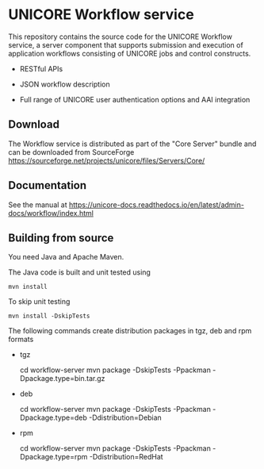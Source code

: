 # UNICORE Workflow service

This repository contains the source code for the UNICORE
Workflow service, a server component that supports submission
and execution of application workflows consisting of UNICORE jobs
and control constructs.

 * RESTful APIs

 * JSON workflow description

 * Full range of UNICORE user authentication options and AAI
   integration

## Download

The Workflow service is distributed as part of the "Core Server"
bundle and can be downloaded from SourceForge
https://sourceforge.net/projects/unicore/files/Servers/Core/

## Documentation

See the manual at
https://unicore-docs.readthedocs.io/en/latest/admin-docs/workflow/index.html

## Building from source

You need Java and Apache Maven.

The Java code is built and unit tested using

    mvn install

To skip unit testing

    mvn install -DskipTests

The following commands create distribution packages
in tgz, deb and rpm formats

 * tgz

    cd workflow-server
    mvn package -DskipTests -Ppackman -Dpackage.type=bin.tar.gz

 * deb

    cd workflow-server
    mvn package -DskipTests -Ppackman -Dpackage.type=deb -Ddistribution=Debian

 * rpm

    cd workflow-server
    mvn package -DskipTests -Ppackman -Dpackage.type=rpm -Ddistribution=RedHat


